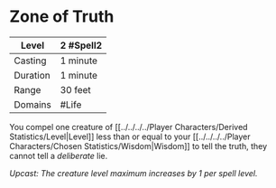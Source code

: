 # Zone of Truth

| Level    | 2 #Spell2 |
| -------- | --------- |
| Casting  | 1 minute  |
| Duration | 1 minute  |
| Range    | 30 feet   |
| Domains  | #Life     |

You compel one creature of [[../../../../Player Characters/Derived Statistics/Level|Level]] less than or equal to your [[../../../../Player Characters/Chosen Statistics/Wisdom|Wisdom]] to tell the truth, they cannot tell a *deliberate* lie.


*Upcast: The creature level maximum increases by 1 per spell level.*